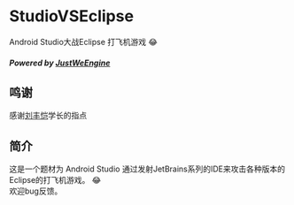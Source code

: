 # StudioVSEclipse
Android Studio大战Eclipse 打飞机游戏 :joy:

##### Powered by [JustWeEngine](https://github.com/lfkdsk/JustWeEngine)
## 鸣谢
感谢[刘丰恺](https://github.com/lfkdsk)学长的指点

## 简介
这是一个题材为 Android Studio 通过发射JetBrains系列的IDE来攻击各种版本的Eclipse的打飞机游戏。 :joy:<br/>
欢迎bug反馈。
